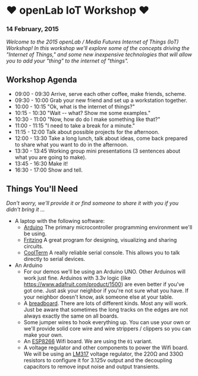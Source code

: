 ❤ openLab IoT Workshop ❤
=========================
### 14 February, 2015

_Welcome to the 2015 openLab / Media Futures Internet of Things (IoT) Workshop! In this workshop we'll explore some of the concepts driving the "Internet of Things," and some new inexpensive technologies that will allow you to add your "thing" to the internet of "things"._

## Workshop Agenda
- 09:00 - 09:30 Arrive, serve each other coffee, make friends, scheme.
- 09:30 - 10:00 Grab your new friend and set up a workstation together.
- 10:00 - 10:15 "Ok, what is the internet of things?"
- 10:15 - 10:30 "Wait -- what? Show me some examples."
- 10:30 - 11:00 "Now, how do do I make something like that?"
- 11:00 - 11:15 "I need to take a break for a minute."
- 11:15 - 12:00 Talk about possible projects for the afternoon.
- 12:00 - 13:30 Take a long lunch, talk about ideas, come back prepared to share what you want to do in the afternoon.
- 13:30 - 13:45 Working group mini presentations (3 sentences about what you are going to make).
- 13:45 - 16:30 Make it!
- 16:30 - 17:00 Show and tell.

## Things You'll Need
_Don't worry, we'll provide it or find someone to share it with you if you didn't bring it ..._
- A laptop with the following software:
    - [Arduino](http://arduino.cc/) The primary microcontroller programming environment we'll be using.
    - [Fritzing](http://fritzing.org/home/) A great program for designing,  visualizing and sharing circuits.
    - [CoolTerm](http://freeware.the-meiers.org/) A really reliable serial console.  This allows you to talk directly to serial devices.
- An Arduino
  - For our demos we'll be using an Arduino UNO.  Other Arduinos will work just fine.  Arduinos with 3.3v logic (like https://www.adafruit.com/product/1500) are even better if you've got one.  Just ask your neighbor if you're not sure what you have.  If your neighbor doesn't know, ask someone else at your table.
  - A [breadboard](https://en.wikipedia.org/wiki/Breadboard).  There are lots of different kinds.  Most any will work.  Just be aware that sometimes the long tracks on the edges are not always exactly the same on all boards.
  - Some jumper wires to hook everything up.  You can use your own or we'll provide solid core wire and wire strippers / clippers so you can make your own.
  - An [ESP8266](http://www.esp8266.com/wiki/doku.php) Wifi board.  We are using the `01` variant.  
  - A voltage regulator and other components to power the Wifi board.  We will be using an [LM317](https://en.wikipedia.org/wiki/LM317) voltage regulator, the 220Ω and 330Ω resistors to configure it for 3.125v output and the decoupling capacitors to remove input noise and output transients.
